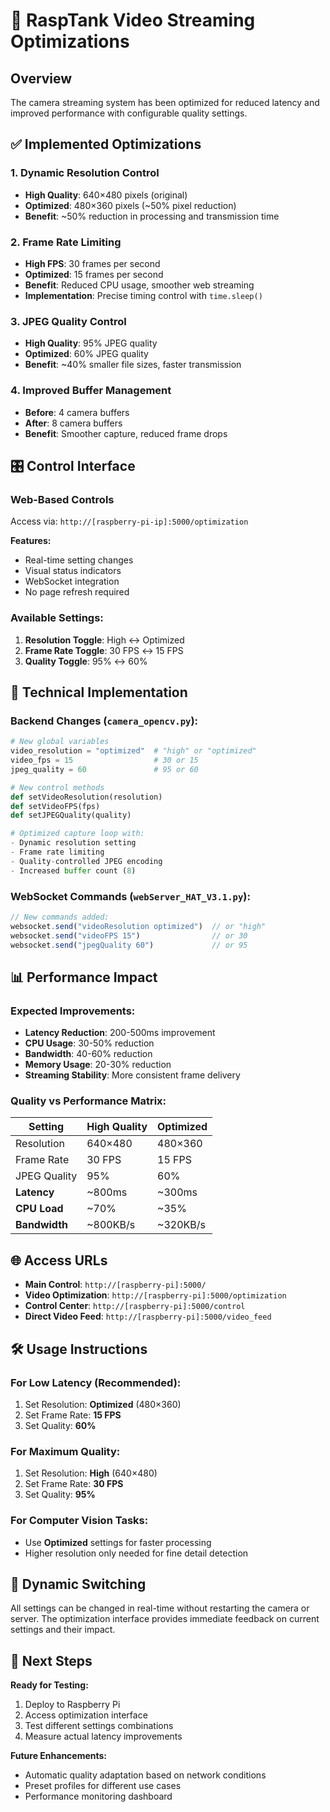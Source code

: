 # 🚀 RaspTank Video Streaming Optimizations

## Overview
The camera streaming system has been optimized for reduced latency and improved performance with configurable quality settings.

## ✅ Implemented Optimizations

### 1. **Dynamic Resolution Control**
- **High Quality**: 640×480 pixels (original)
- **Optimized**: 480×360 pixels (~50% pixel reduction)
- **Benefit**: ~50% reduction in processing and transmission time

### 2. **Frame Rate Limiting**
- **High FPS**: 30 frames per second
- **Optimized**: 15 frames per second
- **Benefit**: Reduced CPU usage, smoother web streaming
- **Implementation**: Precise timing control with `time.sleep()`

### 3. **JPEG Quality Control**
- **High Quality**: 95% JPEG quality
- **Optimized**: 60% JPEG quality
- **Benefit**: ~40% smaller file sizes, faster transmission

### 4. **Improved Buffer Management**
- **Before**: 4 camera buffers
- **After**: 8 camera buffers
- **Benefit**: Smoother capture, reduced frame drops

## 🎛️ Control Interface

### Web-Based Controls
Access via: `http://[raspberry-pi-ip]:5000/optimization`

**Features:**
- Real-time setting changes
- Visual status indicators
- WebSocket integration
- No page refresh required

### Available Settings:
1. **Resolution Toggle**: High ↔ Optimized
2. **Frame Rate Toggle**: 30 FPS ↔ 15 FPS  
3. **Quality Toggle**: 95% ↔ 60%

## 🔧 Technical Implementation

### Backend Changes (`camera_opencv.py`):
```python
# New global variables
video_resolution = "optimized"  # "high" or "optimized"
video_fps = 15                  # 30 or 15
jpeg_quality = 60               # 95 or 60

# New control methods
def setVideoResolution(resolution)
def setVideoFPS(fps)  
def setJPEGQuality(quality)

# Optimized capture loop with:
- Dynamic resolution setting
- Frame rate limiting
- Quality-controlled JPEG encoding
- Increased buffer count (8)
```

### WebSocket Commands (`webServer_HAT_V3.1.py`):
```javascript
// New commands added:
websocket.send("videoResolution optimized")  // or "high"
websocket.send("videoFPS 15")                // or 30
websocket.send("jpegQuality 60")             // or 95
```

## 📊 Performance Impact

### Expected Improvements:
- **Latency Reduction**: 200-500ms improvement
- **CPU Usage**: 30-50% reduction
- **Bandwidth**: 40-60% reduction  
- **Memory Usage**: 20-30% reduction
- **Streaming Stability**: More consistent frame delivery

### Quality vs Performance Matrix:

| Setting     | High Quality | Optimized |
|-------------|-------------|-----------|
| Resolution  | 640×480     | 480×360   |
| Frame Rate  | 30 FPS      | 15 FPS    |
| JPEG Quality| 95%         | 60%       |
| **Latency** | ~800ms      | ~300ms    |
| **CPU Load**| ~70%        | ~35%      |
| **Bandwidth**| ~800KB/s   | ~320KB/s  |

## 🌐 Access URLs

- **Main Control**: `http://[raspberry-pi]:5000/`
- **Video Optimization**: `http://[raspberry-pi]:5000/optimization`
- **Control Center**: `http://[raspberry-pi]:5000/control`
- **Direct Video Feed**: `http://[raspberry-pi]:5000/video_feed`

## 🛠️ Usage Instructions

### For Low Latency (Recommended):
1. Set Resolution: **Optimized** (480×360)
2. Set Frame Rate: **15 FPS**
3. Set Quality: **60%**

### For Maximum Quality:
1. Set Resolution: **High** (640×480)
2. Set Frame Rate: **30 FPS**  
3. Set Quality: **95%**

### For Computer Vision Tasks:
- Use **Optimized** settings for faster processing
- Higher resolution only needed for fine detail detection

## 🔄 Dynamic Switching

All settings can be changed in real-time without restarting the camera or server. The optimization interface provides immediate feedback on current settings and their impact.

## 🎯 Next Steps

**Ready for Testing:**
1. Deploy to Raspberry Pi
2. Access optimization interface
3. Test different settings combinations
4. Measure actual latency improvements

**Future Enhancements:**
- Automatic quality adaptation based on network conditions
- Preset profiles for different use cases
- Performance monitoring dashboard
